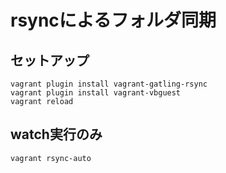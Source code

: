 # rsyncによるフォルダ同期
## セットアップ

```
vagrant plugin install vagrant-gatling-rsync
vagrant plugin install vagrant-vbguest
vagrant reload
```

## watch実行のみ

```
vagrant rsync-auto
```